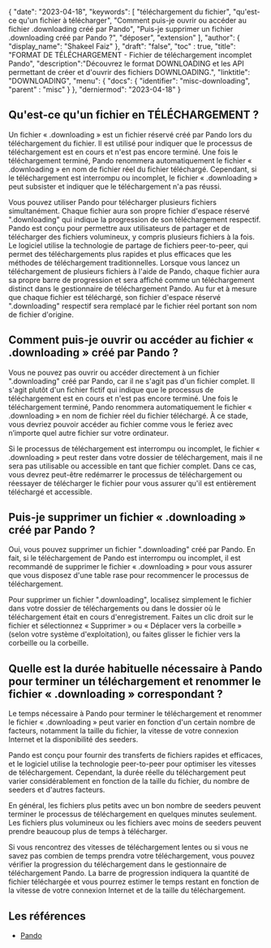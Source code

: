 {
"date": "2023-04-18",
  "keywords": [
"téléchargement du fichier",
"qu'est-ce qu'un fichier à télécharger",
"Comment puis-je ouvrir ou accéder au fichier .downloading créé par Pando",
"Puis-je supprimer un fichier .downloading créé par Pando ?",
"déposer",
"extension"
],
  "author": {
"display_name": "Shakeel Faiz"
},
"draft": "false",
"toc" : true,
"title": "FORMAT DE TÉLÉCHARGEMENT - Fichier de téléchargement incomplet Pando",
  "description":"Découvrez le format DOWNLOADING et les API permettant de créer et d'ouvrir des fichiers DOWNLOADING.",
"linktitle": "DOWNLOADING",
  "menu": {
    "docs": {
      "identifier": "misc-downloading",
"parent" : "misc"
}
},
"derniermod": "2023-04-18"
}

## Qu'est-ce qu'un fichier en TÉLÉCHARGEMENT ?

Un fichier « .downloading » est un fichier réservé créé par Pando lors du téléchargement du fichier. Il est utilisé pour indiquer que le processus de téléchargement est en cours et n'est pas encore terminé. Une fois le téléchargement terminé, Pando renommera automatiquement le fichier « .downloading » en nom de fichier réel du fichier téléchargé. Cependant, si le téléchargement est interrompu ou incomplet, le fichier « .downloading » peut subsister et indiquer que le téléchargement n'a pas réussi.

Vous pouvez utiliser Pando pour télécharger plusieurs fichiers simultanément. Chaque fichier aura son propre fichier d'espace réservé ".downloading" qui indique la progression de son téléchargement respectif. Pando est conçu pour permettre aux utilisateurs de partager et de télécharger des fichiers volumineux, y compris plusieurs fichiers à la fois. Le logiciel utilise la technologie de partage de fichiers peer-to-peer, qui permet des téléchargements plus rapides et plus efficaces que les méthodes de téléchargement traditionnelles. Lorsque vous lancez un téléchargement de plusieurs fichiers à l'aide de Pando, chaque fichier aura sa propre barre de progression et sera affiché comme un téléchargement distinct dans le gestionnaire de téléchargement Pando. Au fur et à mesure que chaque fichier est téléchargé, son fichier d'espace réservé ".downloading" respectif sera remplacé par le fichier réel portant son nom de fichier d'origine.

## Comment puis-je ouvrir ou accéder au fichier « .downloading » créé par Pando ?

Vous ne pouvez pas ouvrir ou accéder directement à un fichier ".downloading" créé par Pando, car il ne s'agit pas d'un fichier complet. Il s'agit plutôt d'un fichier fictif qui indique que le processus de téléchargement est en cours et n'est pas encore terminé. Une fois le téléchargement terminé, Pando renommera automatiquement le fichier « .downloading » en nom de fichier réel du fichier téléchargé. À ce stade, vous devriez pouvoir accéder au fichier comme vous le feriez avec n’importe quel autre fichier sur votre ordinateur.

Si le processus de téléchargement est interrompu ou incomplet, le fichier « .downloading » peut rester dans votre dossier de téléchargement, mais il ne sera pas utilisable ou accessible en tant que fichier complet. Dans ce cas, vous devrez peut-être redémarrer le processus de téléchargement ou réessayer de télécharger le fichier pour vous assurer qu'il est entièrement téléchargé et accessible.

## Puis-je supprimer un fichier « .downloading » créé par Pando ?

Oui, vous pouvez supprimer un fichier ".downloading" créé par Pando. En fait, si le téléchargement de Pando est interrompu ou incomplet, il est recommandé de supprimer le fichier « .downloading » pour vous assurer que vous disposez d'une table rase pour recommencer le processus de téléchargement.

Pour supprimer un fichier ".downloading", localisez simplement le fichier dans votre dossier de téléchargements ou dans le dossier où le téléchargement était en cours d'enregistrement. Faites un clic droit sur le fichier et sélectionnez « Supprimer » ou « Déplacer vers la corbeille » (selon votre système d'exploitation), ou faites glisser le fichier vers la corbeille ou la corbeille.

## Quelle est la durée habituelle nécessaire à Pando pour terminer un téléchargement et renommer le fichier « .downloading » correspondant ?

Le temps nécessaire à Pando pour terminer le téléchargement et renommer le fichier « .downloading » peut varier en fonction d'un certain nombre de facteurs, notamment la taille du fichier, la vitesse de votre connexion Internet et la disponibilité des seeders.

Pando est conçu pour fournir des transferts de fichiers rapides et efficaces, et le logiciel utilise la technologie peer-to-peer pour optimiser les vitesses de téléchargement. Cependant, la durée réelle du téléchargement peut varier considérablement en fonction de la taille du fichier, du nombre de seeders et d'autres facteurs.

En général, les fichiers plus petits avec un bon nombre de seeders peuvent terminer le processus de téléchargement en quelques minutes seulement. Les fichiers plus volumineux ou les fichiers avec moins de seeders peuvent prendre beaucoup plus de temps à télécharger.

Si vous rencontrez des vitesses de téléchargement lentes ou si vous ne savez pas combien de temps prendra votre téléchargement, vous pouvez vérifier la progression du téléchargement dans le gestionnaire de téléchargement Pando. La barre de progression indiquera la quantité de fichier téléchargée et vous pourrez estimer le temps restant en fonction de la vitesse de votre connexion Internet et de la taille du téléchargement.

## Les références
* [Pando](https://download.cnet.com/Pando/3000-2196_4-10546621.html)

